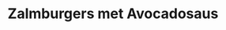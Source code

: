 ---
title: Zalmburgers met Avocadosaus
description: Sappige zalmburgers met frisse avocadosaus
image: https://images.unsplash.com/photo-1485451456034-3f9391c6f769
categories: [Diner, Lunch, Koolhydraatarm]
tijd: 30
portions: 4
ingredients:
  - 500g verse zalm
  - 1 ei
  - 2 lente-uitjes
  - 2 el verse dille
  - 1 citroen
  - 2 el mayonaise
  - Peper en zout
  - Voor de saus;
  - 2 rijpe avocado's
  - 1 limoen
  - 1 teen knoflook
  - Verse koriander
  - Optioneel;
  - Slabladen
  - Tomaat
  - Rode ui
instructions:
  - Snijd de zalm in kleine blokjes.
  - Snipper de lente-ui en dille fijn.
  - Meng zalm met ei, lente-ui, dille en mayonaise.
  - Breng op smaak met citroensap, peper en zout.
  - Vorm 4 burgers en laat 30 min opstijven in koelkast.
  - Maak de saus door avocado's te prakken met limoensap.
  - Voeg geperste knoflook en koriander toe aan de saus.
  - Bak de burgers 4-5 min per kant in olijfolie.
  - Serveer met de avocadosaus en garnituur.
---